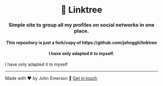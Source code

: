 <h1 align="center">🌲 Linktree</h1>
<h3 align="center">Simple site to group all my profiles on social networks in one place.</h3>

<h4 align="center">This repository is just a fork/copy of https://github.com/johnggli/linktree</h4>
<h4 align="center">I have only adapted it to myself.</h4>

I have only adapted it to myself

---

Made with ❤️ by John Emerson :wave: [Get in touch](https://johnggli.github.io/linktree)
